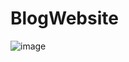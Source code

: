 # BlogWebsite

![image](https://user-images.githubusercontent.com/55345482/175812455-7aedd227-8381-4acc-b1ad-23fab94a7011.png)

